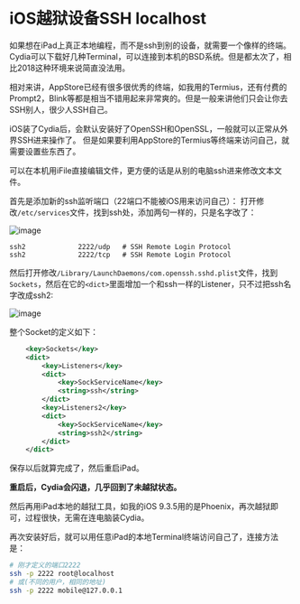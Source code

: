 # iOS越狱设备SSH localhost

如果想在iPad上真正本地编程，而不是ssh到别的设备，就需要一个像样的终端。
Cydia可以下载好几种Terminal，可以连接到本机的BSD系统。但是都太次了，相比2018这种环境来说简直没法用。

相对来讲，AppStore已经有很多很优秀的终端，如我用的Termius，还有付费的Prompt2，Blink等都是相当不错用起来非常爽的。但是一般来讲他们只会让你去SSH别人，很少人SSH自己。

iOS装了Cydia后，会默认安装好了OpenSSH和OpenSSL，一般就可以正常从外界SSH进来操作了。
但是如果要利用AppStore的Termius等终端来访问自己，就需要设置些东西了。

可以在本机用iFile直接编辑文件，更方便的话是从别的电脑ssh进来修改文本文件。

首先是添加新的ssh监听端口（22端口不能被iOS用来访问自己）：
打开修改`/etc/services`文件，找到ssh处，添加两句一样的，只是名字改了：

![image](https://user-images.githubusercontent.com/14041622/43820625-57f9ff7e-9b19-11e8-8976-c01d2601162c.png)

```
ssh2             2222/udp   # SSH Remote Login Protocol
ssh2             2222/tcp   # SSH Remote Login Protocol
```

然后打开修改`/Library/LaunchDaemons/com.openssh.sshd.plist`文件，找到`Sockets`，然后在它的`<dict>`里面增加一个和ssh一样的Listener，只不过把ssh名字改成ssh2:

![image](https://user-images.githubusercontent.com/14041622/43820748-b1fe3850-9b19-11e8-94d7-9f9fbe3cb031.png)

整个Socket的定义如下：
```xml
    <key>Sockets</key>
    <dict>
        <key>Listeners</key>
        <dict>
            <key>SockServiceName</key>
            <string>ssh</string>
        </dict>
        <key>Listeners2</key>
        <dict>
            <key>SockServiceName</key>
            <string>ssh2</string>
        </dict>
    </dict>
```

保存以后就算完成了，然后重启iPad。

**重启后，Cydia会闪退，几乎回到了未越狱状态。**

然后再用iPad本地的越狱工具，如我的iOS 9.3.5用的是Phoenix，再次越狱即可，过程很快，无需在连电脑装Cydia。

再次安装好后，就可以用任意iPad的本地Terminal终端访问自己了，连接方法是：
```sh
# 刚才定义的端口2222
ssh -p 2222 root@localhost
# 或(不同的用户，相同的地址)
ssh -p 2222 mobile@127.0.0.1
```
